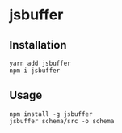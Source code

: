 # jsbuffer

## Installation

```
yarn add jsbuffer
npm i jsbuffer
```

## Usage

```
npm install -g jsbuffer
jsbuffer schema/src -o schema
```
